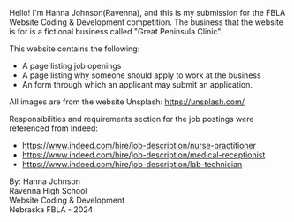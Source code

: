 Hello! I'm Hanna Johnson(Ravenna), and this is my submission for the FBLA Website Coding & Development competition. The business that the website is for is a fictional business called "Great Peninsula Clinic". 

This website contains the following: 
- A page listing job openings
- A page listing why someone should apply to work at the business
- An form through which an applicant may submit an application.

All images are from the website Unsplash: https://unsplash.com/

Responsibilities and requirements section for the job postings were referenced from Indeed:
- https://www.indeed.com/hire/job-description/nurse-practitioner
- https://www.indeed.com/hire/job-description/medical-receptionist
- https://www.indeed.com/hire/job-description/lab-technician

By: Hanna Johnson <br>
Ravenna High School <br>
Website Coding & Development <br>
Nebraska FBLA - 2024
